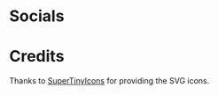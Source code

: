 # Socials

# Credits

Thanks to [SuperTinyIcons](https://github.com/edent/SuperTinyIcons) for providing the SVG icons.
